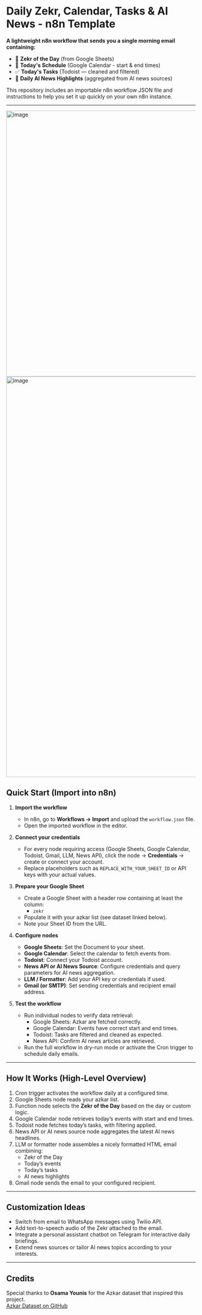 # Daily Zekr, Calendar, Tasks & AI News - n8n Template

**A lightweight n8n workflow that sends you a single morning email containing:**

- 🕌 **Zekr of the Day** (from Google Sheets)  
- 📅 **Today's Schedule** (Google Calendar - start & end times)  
- ✅ **Today's Tasks** (Todoist — cleaned and filtered)  
- 📰 **Daily AI News Highlights** (aggregated from AI news sources)

This repository includes an importable n8n workflow JSON file and instructions to help you set it up quickly on your own n8n instance.

---
<img width="1654" height="705" alt="image" src="https://github.com/user-attachments/assets/16987be6-0e0a-48b9-8af6-385b01e08f5f" />

<img width="2147" height="1062" alt="image" src="https://github.com/user-attachments/assets/72f12061-b0b6-4dda-8f45-c069efb60c65" />

## Quick Start (Import into n8n)

1. **Import the workflow**  
   - In n8n, go to **Workflows → Import** and upload the `workflow.json` file.  
   - Open the imported workflow in the editor.

2. **Connect your credentials**  
   - For every node requiring access (Google Sheets, Google Calendar, Todoist, Gmail, LLM, News API), click the node → **Credentials** → create or connect your account.  
   - Replace placeholders such as `REPLACE_WITH_YOUR_SHEET_ID` or API keys with your actual values.

3. **Prepare your Google Sheet**  
   - Create a Google Sheet with a header row containing at least the column:  
     - `zekr`  
   - Populate it with your azkar list (see dataset linked below).  
   - Note your Sheet ID from the URL.

4. **Configure nodes**  
   - **Google Sheets**: Set the Document to your sheet.  
   - **Google Calendar**: Select the calendar to fetch events from.  
   - **Todoist**: Connect your Todoist account.  
   - **News API or AI News Source**: Configure credentials and query parameters for AI news aggregation.  
   - **LLM / Formatter**: Add your API key or credentials if used.  
   - **Gmail (or SMTP)**: Set sending credentials and recipient email address.

5. **Test the workflow**  
   - Run individual nodes to verify data retrieval:  
     - Google Sheets: Azkar are fetched correctly.  
     - Google Calendar: Events have correct start and end times.  
     - Todoist: Tasks are filtered and cleaned as expected.  
     - News API: Confirm AI news articles are retrieved.  
   - Run the full workflow in dry-run mode or activate the Cron trigger to schedule daily emails.

---

## How It Works (High-Level Overview)

1. Cron trigger activates the workflow daily at a configured time.  
2. Google Sheets node reads your azkar list.  
3. Function node selects the **Zekr of the Day** based on the day or custom logic.  
4. Google Calendar node retrieves today’s events with start and end times.  
5. Todoist node fetches today’s tasks, with filtering applied.  
6. News API or AI news source node aggregates the latest AI news headlines.  
7. LLM or formatter node assembles a nicely formatted HTML email combining:  
   - Zekr of the Day  
   - Today’s events  
   - Today’s tasks  
   - AI news highlights  
8. Gmail node sends the email to your configured recipient.

---

## Customization Ideas

- Switch from email to WhatsApp messages using Twilio API.  
- Add text-to-speech audio of the Zekr attached to the email.  
- Integrate a personal assistant chatbot on Telegram for interactive daily briefings.  
- Extend news sources or tailor AI news topics according to your interests.

---

## Credits

Special thanks to **Osama Younis** for the Azkar dataset that inspired this project.  
[Azkar Dataset on GitHub](https://github.com/osamayy/azkar-db/blob/master/azkar.csv)
